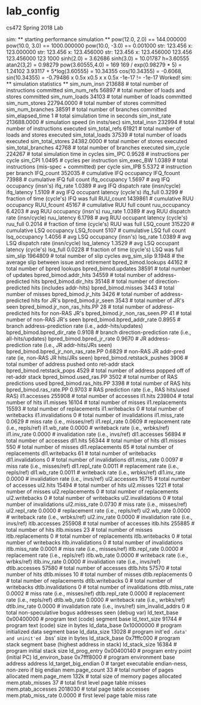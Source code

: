 # lab_config
cs472 Spring 2018 Lab

sim: ** starting performance simulation **
pow(12.0, 2.0) == 144.000000
pow(10.0, 3.0) == 1000.000000
pow(10.0, -3.0) == 0.001000
str: 123.456
x: 123.000000
str: 123.456
x: 123.456000
str: 123.456
x: 123.456000
123.456 123.456000 123 1000
sinh(2.0) = 3.62686
sinh(3.0) = 10.01787
h=3.60555
atan2(3,2) = 0.98279
pow(3.60555,4.0) = 169
169 / exp(0.98279 * 5) = 1.24102
3.93117 + 5*log(3.60555) = 10.34355
cos(10.34355) = -0.6068,  sin(10.34355) = -0.79486
x     0.5x
x0.5     x
x   0.5x
-1e-17 != -1e-17 Worked!
sim: ** simulation statistics **
sim_num_insn                 213688 # total number of instructions committed
sim_num_refs                  56897 # total number of loads and stores committed
sim_num_loads                 34103 # total number of loads committed
sim_num_stores           22794.0000 # total number of stores committed
sim_num_branches              38591 # total number of branches committed
sim_elapsed_time                  1 # total simulation time in seconds
sim_inst_rate           213688.0000 # simulation speed (in insts/sec)
sim_total_insn               232994 # total number of instructions executed
sim_total_refs                61921 # total number of loads and stores executed
sim_total_loads               37539 # total number of loads executed
sim_total_stores         24382.0000 # total number of stores executed
sim_total_branches            42768 # total number of branches executed
sim_cycle                    224267 # total simulation time in cycles
sim_IPC                      0.9528 # instructions per cycle
sim_CPI                      1.0495 # cycles per instruction
sim_exec_BW                  1.0389 # total instructions (mis-spec + committed) per cycle
sim_IPB                      5.5372 # instruction per branch
IFQ_count                    352035 # cumulative IFQ occupancy
IFQ_fcount                    73988 # cumulative IFQ full count
ifq_occupancy                1.5697 # avg IFQ occupancy (insn's)
ifq_rate                     1.0389 # avg IFQ dispatch rate (insn/cycle)
ifq_latency                  1.5109 # avg IFQ occupant latency (cycle's)
ifq_full                     0.3299 # fraction of time (cycle's) IFQ was full
RUU_count                   1439861 # cumulative RUU occupancy
RUU_fcount                    45167 # cumulative RUU full count
ruu_occupancy                6.4203 # avg RUU occupancy (insn's)
ruu_rate                     1.0389 # avg RUU dispatch rate (insn/cycle)
ruu_latency                  6.1798 # avg RUU occupant latency (cycle's)
ruu_full                     0.2014 # fraction of time (cycle's) RUU was full
LSQ_count                    315220 # cumulative LSQ occupancy
LSQ_fcount                     5107 # cumulative LSQ full count
lsq_occupancy                1.4056 # avg LSQ occupancy (insn's)
lsq_rate                     1.0389 # avg LSQ dispatch rate (insn/cycle)
lsq_latency                  1.3529 # avg LSQ occupant latency (cycle's)
lsq_full                     0.0228 # fraction of time (cycle's) LSQ was full
sim_slip                    1964809 # total number of slip cycles
avg_sim_slip                 9.1948 # the average slip between issue and retirement
bpred_bimod.lookups           44162 # total number of bpred lookups
bpred_bimod.updates           38591 # total number of updates
bpred_bimod.addr_hits         34559 # total number of address-predicted hits
bpred_bimod.dir_hits          35148 # total number of direction-predicted hits (includes addr-hits)
bpred_bimod.misses             3443 # total number of misses
bpred_bimod.jr_hits            3426 # total number of address-predicted hits for JR's
bpred_bimod.jr_seen            3543 # total number of JR's seen
bpred_bimod.jr_non_ras_hits.PP           28 # total number of address-predicted hits for non-RAS JR's
bpred_bimod.jr_non_ras_seen.PP           41 # total number of non-RAS JR's seen
bpred_bimod.bpred_addr_rate    0.8955 # branch address-prediction rate (i.e., addr-hits/updates)
bpred_bimod.bpred_dir_rate    0.9108 # branch direction-prediction rate (i.e., all-hits/updates)
bpred_bimod.bpred_jr_rate    0.9670 # JR address-prediction rate (i.e., JR addr-hits/JRs seen)
bpred_bimod.bpred_jr_non_ras_rate.PP    0.6829 # non-RAS JR addr-pred rate (ie, non-RAS JR hits/JRs seen)
bpred_bimod.retstack_pushes         3906 # total number of address pushed onto ret-addr stack
bpred_bimod.retstack_pops         4529 # total number of address popped off of ret-addr stack
bpred_bimod.used_ras.PP         3502 # total number of RAS predictions used
bpred_bimod.ras_hits.PP         3398 # total number of RAS hits
bpred_bimod.ras_rate.PP    0.9703 # RAS prediction rate (i.e., RAS hits/used RAS)
il1.accesses                 255908 # total number of accesses
il1.hits                     239804 # total number of hits
il1.misses                    16104 # total number of misses
il1.replacements              15593 # total number of replacements
il1.writebacks                    0 # total number of writebacks
il1.invalidations                 0 # total number of invalidations
il1.miss_rate                0.0629 # miss rate (i.e., misses/ref)
il1.repl_rate                0.0609 # replacement rate (i.e., repls/ref)
il1.wb_rate                  0.0000 # writeback rate (i.e., wrbks/ref)
il1.inv_rate                 0.0000 # invalidation rate (i.e., invs/ref)
dl1.accesses                  56894 # total number of accesses
dl1.hits                      56344 # total number of hits
dl1.misses                      550 # total number of misses
dl1.replacements                 65 # total number of replacements
dl1.writebacks                   61 # total number of writebacks
dl1.invalidations                 0 # total number of invalidations
dl1.miss_rate                0.0097 # miss rate (i.e., misses/ref)
dl1.repl_rate                0.0011 # replacement rate (i.e., repls/ref)
dl1.wb_rate                  0.0011 # writeback rate (i.e., wrbks/ref)
dl1.inv_rate                 0.0000 # invalidation rate (i.e., invs/ref)
ul2.accesses                  16715 # total number of accesses
ul2.hits                      15494 # total number of hits
ul2.misses                     1221 # total number of misses
ul2.replacements                  0 # total number of replacements
ul2.writebacks                    0 # total number of writebacks
ul2.invalidations                 0 # total number of invalidations
ul2.miss_rate                0.0730 # miss rate (i.e., misses/ref)
ul2.repl_rate                0.0000 # replacement rate (i.e., repls/ref)
ul2.wb_rate                  0.0000 # writeback rate (i.e., wrbks/ref)
ul2.inv_rate                 0.0000 # invalidation rate (i.e., invs/ref)
itlb.accesses                255908 # total number of accesses
itlb.hits                    255885 # total number of hits
itlb.misses                      23 # total number of misses
itlb.replacements                 0 # total number of replacements
itlb.writebacks                   0 # total number of writebacks
itlb.invalidations                0 # total number of invalidations
itlb.miss_rate               0.0001 # miss rate (i.e., misses/ref)
itlb.repl_rate               0.0000 # replacement rate (i.e., repls/ref)
itlb.wb_rate                 0.0000 # writeback rate (i.e., wrbks/ref)
itlb.inv_rate                0.0000 # invalidation rate (i.e., invs/ref)
dtlb.accesses                 57580 # total number of accesses
dtlb.hits                     57570 # total number of hits
dtlb.misses                      10 # total number of misses
dtlb.replacements                 0 # total number of replacements
dtlb.writebacks                   0 # total number of writebacks
dtlb.invalidations                0 # total number of invalidations
dtlb.miss_rate               0.0002 # miss rate (i.e., misses/ref)
dtlb.repl_rate               0.0000 # replacement rate (i.e., repls/ref)
dtlb.wb_rate                 0.0000 # writeback rate (i.e., wrbks/ref)
dtlb.inv_rate                0.0000 # invalidation rate (i.e., invs/ref)
sim_invalid_addrs                 0 # total non-speculative bogus addresses seen (debug var)
ld_text_base             0x00400000 # program text (code) segment base
ld_text_size                  91744 # program text (code) size in bytes
ld_data_base             0x10000000 # program initialized data segment base
ld_data_size                  13028 # program init'ed `.data' and uninit'ed `.bss' size in bytes
ld_stack_base            0x7fffc000 # program stack segment base (highest address in stack)
ld_stack_size                 16384 # program initial stack size
ld_prog_entry            0x00400140 # program entry point (initial PC)
ld_environ_base          0x7fff8000 # program environment base address address
ld_target_big_endian              0 # target executable endian-ness, non-zero if big endian
mem.page_count                   33 # total number of pages allocated
mem.page_mem                   132k # total size of memory pages allocated
mem.ptab_misses                  37 # total first level page table misses
mem.ptab_accesses           2018030 # total page table accesses
mem.ptab_miss_rate           0.0000 # first level page table miss rate
